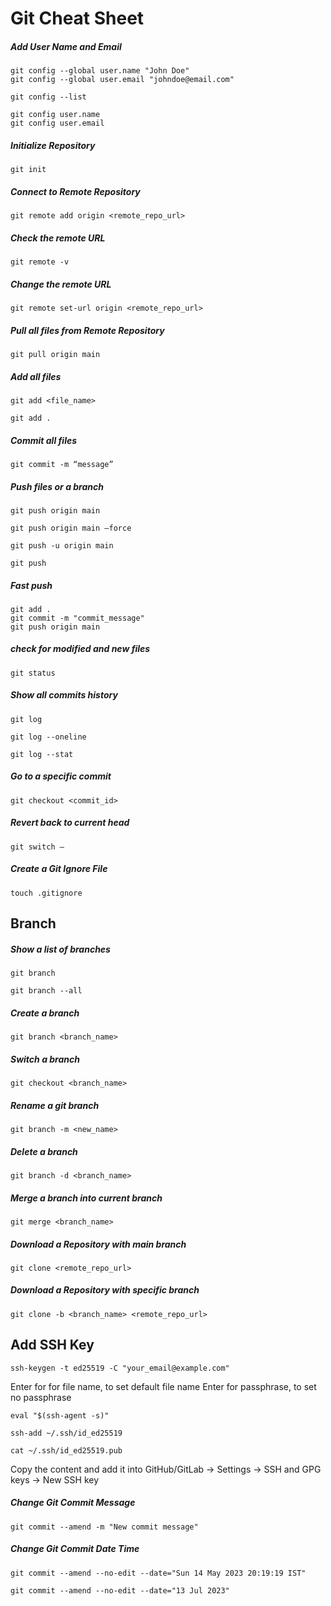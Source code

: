 # Git Cheat Sheet

##### Add User Name and Email

```
git config --global user.name "John Doe"
git config --global user.email "johndoe@email.com"
```

```
git config --list
```

```
git config user.name
git config user.email
```

##### Initialize Repository

```
git init
```

##### Connect to Remote Repository

```
git remote add origin <remote_repo_url>
```

##### Check the remote URL

```
git remote -v
```

##### Change the remote URL

```
git remote set-url origin <remote_repo_url>
```

##### Pull all files from Remote Repository

```
git pull origin main
```

##### Add all files

```
git add <file_name>
```

```
git add .
```

##### Commit all files

```
git commit -m “message”
```

##### Push files or a branch

```
git push origin main
```

```
git push origin main –force
```

```
git push -u origin main
```

```
git push
```

##### Fast push

```
git add .
git commit -m "commit_message"
git push origin main
```

##### check for modified and new files

```
git status
```

##### Show all commits history

```
git log
```

```
git log --oneline
```

```
git log --stat
```

##### Go to a specific commit 

```
git checkout <commit_id>
```


##### Revert back to current head
```
git switch –
```


##### Create a Git Ignore File

```
touch .gitignore
```

## Branch

##### Show a list of branches

```
git branch
```

```
git branch --all
```

##### Create a branch

```
git branch <branch_name>
```

##### Switch a branch

```
git checkout <branch_name>
```

##### Rename a git branch

```
git branch -m <new_name>
```

##### Delete a branch

```
git branch -d <branch_name>
```

##### Merge a branch into current branch

```
git merge <branch_name>
```

##### Download a Repository with main branch

```
git clone <remote_repo_url>
```

##### Download a Repository with specific branch

```
git clone -b <branch_name> <remote_repo_url>
```

## Add SSH Key

```
ssh-keygen -t ed25519 -C "your_email@example.com"
```

Enter for for file name, to set default file name
Enter for passphrase, to set no passphrase

```
eval "$(ssh-agent -s)"
```

```
ssh-add ~/.ssh/id_ed25519
```

```
cat ~/.ssh/id_ed25519.pub
```

Copy the content and add it into GitHub/GitLab -> Settings -> SSH and GPG keys -> New SSH key


##### Change Git Commit Message
```
git commit --amend -m "New commit message"
```

##### Change Git Commit Date Time

```
git commit --amend --no-edit --date="Sun 14 May 2023 20:19:19 IST"
```

```
git commit --amend --no-edit --date="13 Jul 2023"
```
